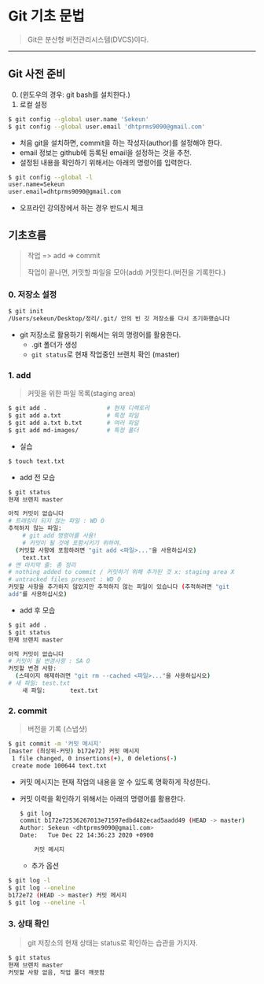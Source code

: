 # Git 기초 문법

> Git은 분산형 버전관리시스템(DVCS)이다.

---

## Git 사전 준비

0. (윈도우의 경우: git bash를 설치한다.)
1. 로컬 설정

```bash
$ git config --global user.name 'Sekeun'
$ git config --global user.email 'dhtprms9090@gmail.com'
```

- 처음 git을 설치하면, commit을 하는 작성자(author)를 설정해야 한다.
- email 정보는 github에 등록된 email을 설정하는 것을 추천.
- 설정된 내용을 확인하기 위해서는 아래의 명령어를 입력한다.

```bash
$ git config --global -l
user.name=Sekeun
user.email=dhtprms9090@gmail.com
```

- 오프라인 강의장에서 하는 경우 반드시 체크



## 기초흐름

> 작업 => add => commit
>
> 작업이 끝나면, 커밋할 파일을 모아(add) 커밋한다.(버전을 기록한다.)

### 0.  저장소 설정

```bash
$ git init
/Users/sekeun/Desktop/정리/.git/ 안의 빈 깃 저장소를 다시 초기화했습니다
```

- git 저장소로 활용하기 위해서는 위의 명령어를 활용한다.
  - .git 폴더가 생성
  - `git status`로 현재 작업중인 브랜치 확인 (master) 

### 1.  add

> 커밋을 위한 파일 목록(staging area)

```bash
$ git add .					# 현재 디렉토리
$ git add a.txt				# 특정 파일
$ git add a.txt b.txt       # 여러 파일
$ git add md-images/ 	    # 특정 폴더
```

* 실습

```bash
$ touch text.txt
```

- add 전 모습

```bash
$ git status
현재 브랜치 master

아직 커밋이 없습니다
# 트래킹이 되지 않는 파일 : WD O
추적하지 않는 파일:
	# git add 명령어를 사용!
	# 커밋이 될 것에 포함시키기 위하여.
  (커밋할 사항에 포함하려면 "git add <파일>..."을 사용하십시오)
	text.txt
# 맨 마지막 줄: 총 정리
# nothing added to commit / 커밋하기 위해 추가된 것 x: staging area X
# untracked files present : WD O
커밋할 사항을 추가하지 않았지만 추적하지 않는 파일이 있습니다 (추적하려면 "git
add"를 사용하십시오)
```

- add 후 모습

```bash
$ git add .
$ git status
현재 브랜치 master

아직 커밋이 없습니다
# 커밋이 될 변경사항 : SA O
커밋할 변경 사항:
  (스테이지 해제하려면 "git rm --cached <파일>..."을 사용하십시오)
# 새 파일: test.txt
	새 파일:       text.txt
```

### 2.  commit

> 버전을 기록 (스냅샷)

```bash
$ git commit -m '커밋 메시지'
[master (최상위-커밋) b172e72] 커밋 메시지
 1 file changed, 0 insertions(+), 0 deletions(-)
 create mode 100644 text.txt
```

- 커밋 메시지는 현재 작업의 내용을 알 수 있도록 명확하게 작성한다.

- 커밋 이력을 확인하기 위해서는 아래의 명령어를 활용한다.

  ```bash
  $ git log
  commit b172e72536267013e71597edbd482ecad5aadd49 (HEAD -> master)
  Author: Sekeun <dhtprms9090@gmail.com>
  Date:   Tue Dec 22 14:36:23 2020 +0900
  
      커밋 메시지
  ```

  - 추가 옵션

```bash
$ git log -l
$ git log --oneline
b172e72 (HEAD -> master) 커밋 메시지
$ git log --oneline -l
```

### 3. 상태 확인

> git 저장소의 현재 상태는 status로 확인하는 습관을 가지자.

```bash
$ git status
현재 브랜치 master
커밋할 사항 없음, 작업 폴더 깨끗함
```
